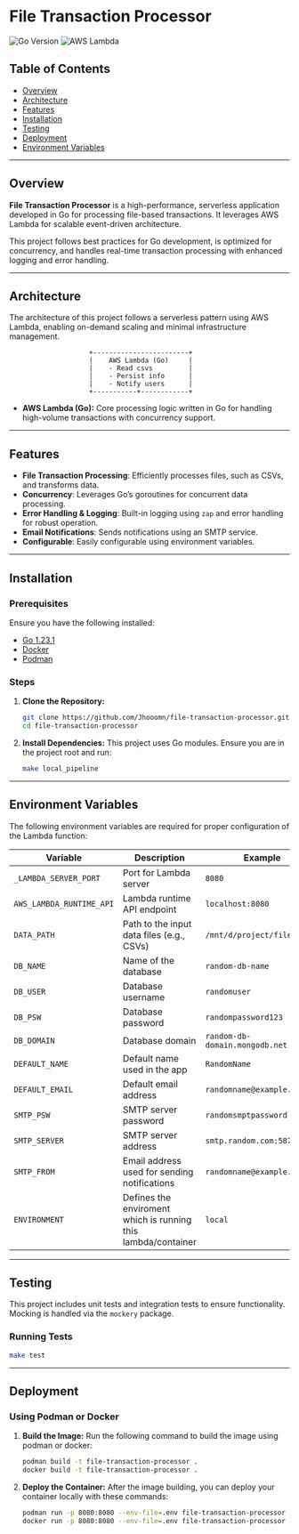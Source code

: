 
# **File Transaction Processor**

![Go Version](https://img.shields.io/badge/Go-1.23.1-blue)
![AWS Lambda](https://img.shields.io/badge/AWS%20Lambda-!Deployed-red)

## **Table of Contents**
- [Overview](#overview)
- [Architecture](#architecture)
- [Features](#features)
- [Installation](#installation)
- [Testing](#testing)
- [Deployment](#deployment)
- [Environment Variables](#environment-variables)

---

## **Overview**

**File Transaction Processor** is a high-performance, serverless application developed in Go for processing file-based transactions. It leverages AWS Lambda for scalable event-driven architecture.

This project follows best practices for Go development, is optimized for concurrency, and handles real-time transaction processing with enhanced logging and error handling.

---

## **Architecture**

The architecture of this project follows a serverless pattern using AWS Lambda, enabling on-demand scaling and minimal infrastructure management.

```
                    +------------------------+
                    |    AWS Lambda (Go)     |
                    |    - Read csvs         |
                    |    - Persist info      |
                    |    - Notify users      |
                    +-----------+------------+
```

- **AWS Lambda (Go):** Core processing logic written in Go for handling high-volume transactions with concurrency support.
---

## **Features**

- **File Transaction Processing**: Efficiently processes files, such as CSVs, and transforms data.
- **Concurrency**: Leverages Go’s goroutines for concurrent data processing.
- **Error Handling & Logging**: Built-in logging using `zap` and error handling for robust operation.
- **Email Notifications**: Sends notifications using an SMTP service.
- **Configurable**: Easily configurable using environment variables.

---

## **Installation**

### Prerequisites

Ensure you have the following installed:

- [Go 1.23.1](https://golang.org/dl/)
- [Docker](https://www.docker.com/)
- [Podman](https://podman.io/) 

### Steps

1. **Clone the Repository:**
   ```bash
   git clone https://github.com/Jhooomn/file-transaction-processor.git
   cd file-transaction-processor
   ```

2. **Install Dependencies:**
   This project uses Go modules. Ensure you are in the project root and run:
   ```bash
   make local_pipeline
   ```

---

## **Environment Variables**

The following environment variables are required for proper configuration of the Lambda function:

| Variable      | Description                                  | Example                          |
| ------------- | -------------------------------------------- | -------------------------------- |
| `_LAMBDA_SERVER_PORT` | Port for Lambda server              | `8080`                           |
| `AWS_LAMBDA_RUNTIME_API` | Lambda runtime API endpoint     | `localhost:8080`                 |
| `DATA_PATH`   | Path to the input data files (e.g., CSVs)    | `/mnt/d/project/file/data/`      |
| `DB_NAME`     | Name of the database                        | `random-db-name`                 |
| `DB_USER`     | Database username                           | `randomuser`                     |
| `DB_PSW`      | Database password                           | `randompassword123`              |
| `DB_DOMAIN`   | Database domain                             | `random-db-domain.mongodb.net`   |
| `DEFAULT_NAME`| Default name used in the app                | `RandomName`                     |
| `DEFAULT_EMAIL`| Default email address                      | `randomname@example.com`         |
| `SMTP_PSW`    | SMTP server password                         | `randomsmptpassword`             |
| `SMTP_SERVER` | SMTP server address                          | `smtp.random.com:587`            |
| `SMTP_FROM`   | Email address used for sending notifications | `randomname@example.com`         |
| `ENVIRONMENT`   | Defines the enviroment which is running this lambda/container | `local`         |


---



## **Testing**

This project includes unit tests and integration tests to ensure functionality. Mocking is handled via the `mockery` package.

### Running Tests
```bash
make test
```
---

## **Deployment**

### Using Podman or Docker


1. **Build the Image:**
   Run the following command to build the image using podman or docker:
   ```bash
   podman build -t file-transaction-processor .
   docker build -t file-transaction-processor .
   ```

2. **Deploy the Container:**
   After the image building, you can deploy your container locally with these commands:
   ```bash
   podman run -p 8080:8080 --env-file=.env file-transaction-processor
   docker run -p 8080:8080 --env-file=.env file-transaction-processor
   ```


